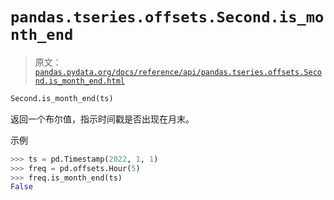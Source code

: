 # `pandas.tseries.offsets.Second.is_month_end`

> 原文：[`pandas.pydata.org/docs/reference/api/pandas.tseries.offsets.Second.is_month_end.html`](https://pandas.pydata.org/docs/reference/api/pandas.tseries.offsets.Second.is_month_end.html)

```py
Second.is_month_end(ts)
```

返回一个布尔值，指示时间戳是否出现在月末。

示例

```py
>>> ts = pd.Timestamp(2022, 1, 1)
>>> freq = pd.offsets.Hour(5)
>>> freq.is_month_end(ts)
False 
```

